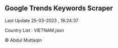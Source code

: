 

## Google Trends Keywords Scraper 
 
Last Update 25-03-2023 , 18:24:37

Country List :
VIETNAM.json



© Abdul Muttaqin 
